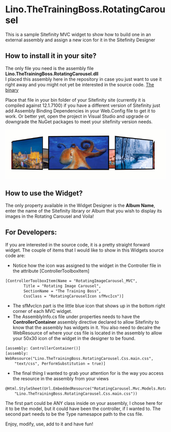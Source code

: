 # Lino.TheTrainingBoss.RotatingCarousel
This is a sample Sitefinity MVC widget to show how to build one in an external assembly and assign a new icon for it in the Sitefinity Designer

How to install it in your site?
-------------------------------
The only file you need is the assembly file **Lino.TheTrainingBoss.RotatingCarousel.dll**  
I placed this assembly here in the repository in case you just want to use it right away and you might not yet be interested in the source code.
[The binary](https://github.com/TheTrainingBoss/Lino.TheTrainingBoss.RotatingCarousel/blob/master/Binary%20Release/Lino.TheTrainingBoss.RotatingCarousel.dll)

Place that file in your bin folder of your Sitefinity site (currently it is compiled against 12.1.7100)  if you have a different version of Sitefinity just add Assembly Binding Dependencies in your Web.Config file to get it to work.
Or better yet, open the project in Visual Studio and upgrade or downgrade the NuGet packages to meet your sitefinity version needs.

![](./VideoGIF/RotatingCarousel.gif)

How to use the Widget?
----------------------
The only property available in the Widget Designer is the **Album Name**, enter the name of the Sitefinity library or Album that you wish to display its images in the Rotating Carousel and Voila!

For Developers:
---------------
If you are interested in the source code, it is a pretty straight forward widget.  The couple of items that I would like to show in this Widgets source code are:
- Notice how the icon was assigned to the widget in the Controller file in the attribute [ControllerToolboxItem]
```
[ControllerToolboxItem(Name = "RotatingImageCarousel_MVC", 
        Title = "Rotating Image Carousel", 
        SectionName = "The Training Boss",
        CssClass = "RotatingCarouselIcon sfMvcIcn")]
```
- The sfMvcIcn part is the little blue icon that shows up in the bottom right corner of each MVC widget.
- The AssemblyInfo.cs file under properties needs to have the **ControllerContainer** assembly directive declared to allow Sitefinity to know that the assembly has widgets in it. You also need to decalre the WebResource of where your css file is located in the assembly to allow your 50x30 icon of the widget in the designer to be found.
```
[assembly: ControllerContainer()]
[assembly: WebResource("Lino.TheTrainingBoss.RotatingCarousel.Css.main.css", 
    "text/css", PerformSubstitution = true)]
```
- The final thing I wanted to grab your attention for is the way you access the resource in the assembly from your views
```
@Html.StyleSheet(Url.EmbeddedResource("RotatingCarousel.Mvc.Models.RotatingImageCarouselModel",
    "Lino.TheTrainingBoss.RotatingCarousel.Css.main.css"))
```
The first part could be ANY class inside on your assembly, I chose here for it to be the model, but it could have been the controller, if I wanted to.  The second part needs to be the Type namesapce path to the css file.

Enjoy, modify, use, add to it and have fun!
